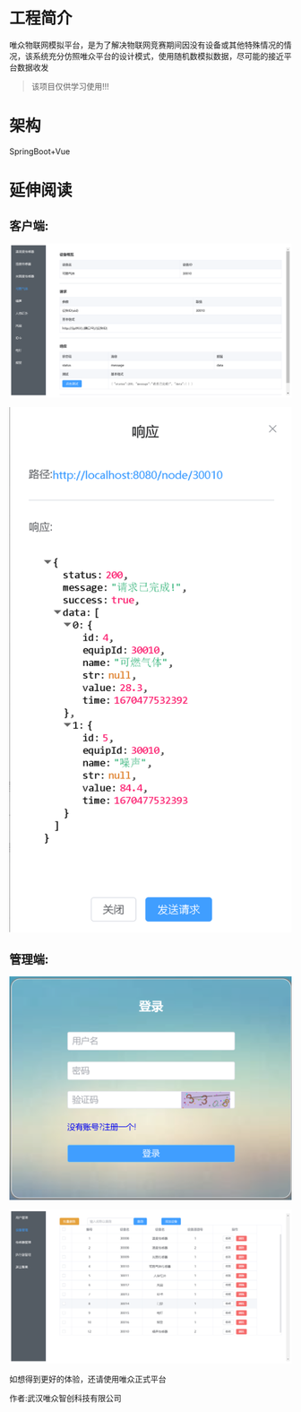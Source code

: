 # 工程简介

唯众物联网模拟平台，是为了解决物联网竞赛期间因没有设备或其他特殊情况的情况，该系统充分仿照唯众平台的设计模式，使用随机数模拟数据，尽可能的接近平台数据收发

> 该项目仅供学习使用!!!

# 架构

SpringBoot+Vue

# 延伸阅读

## 客户端:

![1](image/1.png)

![2](image/2.png)

## 管理端:

![3](image/3.png)

![4](image/4.png)

如想得到更好的体验，还请使用唯众正式平台

作者:武汉唯众智创科技有限公司



